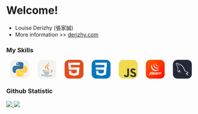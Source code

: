 # Welcome! 

 * Louise Derizhy (張家誠)
 * More information >> [derizhy.com](https://derizhy.com)

### My Skills
<div style="display:flex; justify-content:space-around;">
  <img src="icons/Python-Light.svg" width="50">
  <img src="icons/Java-Light.svg" width="50">
  <img src="icons/HTML.svg" width="50">
  <img src="icons/CSS.svg" width="50">
  <img src="icons/JavaScript.svg" width="50">
  <img src="icons/JQuery.svg" width="50">
  <img src="icons/MySQL-Dark.svg" width="50">
</div>

### Github Statistic
<p align="left">
<a href="https://github.com/DerizhyLouise">
  <img height="180em" src="https://github-readme-stats-eight-theta.vercel.app/api?username=DerizhyLouise&show_icons=true&theme=synthwave&include_all_commits=true&count_private=true"/>
  <img height="180em" src="https://github-readme-stats-eight-theta.vercel.app/api/top-langs/?username=DerizhyLouise&layout=compact&langs_count=8&theme=synthwave"/>
</a>
</p>
